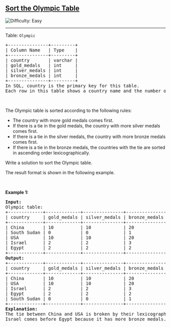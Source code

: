<h2><a href="https://leetcode.com/problems/sort-the-olympic-table">Sort the Olympic Table</a></h2> <img src='https://img.shields.io/badge/Difficulty-Easy-brightgreen' alt='Difficulty: Easy' /><hr><p>Table: <code>Olympic</code></p>

<pre>
+---------------+---------+
| Column Name   | Type    |
+---------------+---------+
| country       | varchar |
| gold_medals   | int     |
| silver_medals | int     |
| bronze_medals | int     |
+---------------+---------+
In SQL, country is the primary key for this table.
Each row in this table shows a country name and the number of gold, silver, and bronze medals it won in the Olympic games.
</pre>

<p>&nbsp;</p>

<p>The Olympic table is sorted according to the following rules:</p>

<ul>
	<li>The country with more gold medals comes first.</li>
	<li>If there is a tie in the gold medals, the country with more silver medals comes first.</li>
	<li>If there is a tie in the silver medals, the country with more bronze medals comes first.</li>
	<li>If there is a tie in the bronze medals, the countries with the tie are sorted in ascending order lexicographically.</li>
</ul>

<p>Write a solution to sort the Olympic table.</p>

<p>The result format is shown in the following example.</p>

<p>&nbsp;</p>
<p><strong class="example">Example 1:</strong></p>

<pre>
<strong>Input:</strong> 
Olympic table:
+-------------+-------------+---------------+---------------+
| country     | gold_medals | silver_medals | bronze_medals |
+-------------+-------------+---------------+---------------+
| China       | 10          | 10            | 20            |
| South Sudan | 0           | 0             | 1             |
| USA         | 10          | 10            | 20            |
| Israel      | 2           | 2             | 3             |
| Egypt       | 2           | 2             | 2             |
+-------------+-------------+---------------+---------------+
<strong>Output:</strong> 
+-------------+-------------+---------------+---------------+
| country     | gold_medals | silver_medals | bronze_medals |
+-------------+-------------+---------------+---------------+
| China       | 10          | 10            | 20            |
| USA         | 10          | 10            | 20            |
| Israel      | 2           | 2             | 3             |
| Egypt       | 2           | 2             | 2             |
| South Sudan | 0           | 0             | 1             |
+-------------+-------------+---------------+---------------+
<strong>Explanation:</strong> 
The tie between China and USA is broken by their lexicographical names. Since &quot;China&quot; is lexicographically smaller than &quot;USA&quot;, it comes first.
Israel comes before Egypt because it has more bronze medals.
</pre>
